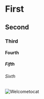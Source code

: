 # First
## Second
### Third
#### Fourth
##### Fifth
###### Sixth
![Welcometocat](https://octodex.github.com/images/welcometocat.png)
